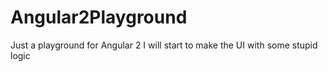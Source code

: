 # Angular2Playground
Just a playground for Angular 2
I will start to make the UI with some stupid logic
